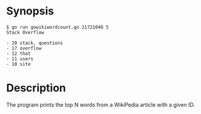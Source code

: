 # Synopsis

```
$ go run gowikiwordcount.go 21721040 5
Stack Overflow

- 20 stack, questions
- 17 overflow
- 12 that
- 11 users
- 10 site
```

# Description

The program prints the top N words from a WikiPedia article with
a given ID.

